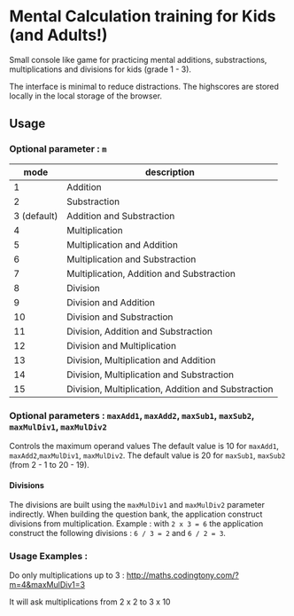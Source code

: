 # Mental Calculation training for Kids (and Adults!)
Small console like game for practicing mental additions, substractions, multiplications and divisions for kids (grade 1 - 3).

The interface is minimal to reduce distractions. 
The highscores are stored locally in the local storage of the browser.

## Usage

### Optional parameter : `m`

| mode | description | 
| - | ----- |
| 1 | Addition |
| 2 | Substraction |
| 3 (default) | Addition and Substraction |
| 4 | Multiplication |
| 5 | Multiplication and Addition |
| 6 | Multiplication and Substraction |
| 7 | Multiplication, Addition and Substraction |
| 8 | Division |
| 9 | Division and Addition |
| 10 | Division and Substraction |
| 11 | Division, Addition and Substraction  |
| 12 | Division and Multiplication |
| 13 | Division, Multiplication and Addition |
| 14 | Division, Multiplication and Substraction |
| 15 | Division, Multiplication, Addition and Substraction |

### Optional parameters : `maxAdd1`, `maxAdd2`, `maxSub1`, `maxSub2`, `maxMulDiv1`, `maxMulDiv2`

Controls the maximum operand values
The default value is 10 for `maxAdd1`, `maxAdd2`,`maxMulDiv1`, `maxMulDiv2`.
The default value is 20 for `maxSub1`, `maxSub2` (from 2 - 1 to 20 - 19).

#### Divisions
The divisions are built using the `maxMulDiv1` and `maxMulDiv2` parameter indirectly. When building the question bank, the application construct divisions from multiplication. Example : with `2 x 3 = 6` the application construct the following divisions : `6 / 3 = 2` and `6 / 2 = 3`.

### Usage Examples :

Do only multiplications up to 3 : http://maths.codingtony.com/?m=4&maxMulDiv1=3

It will ask multiplications from 2 x 2 to 3 x 10